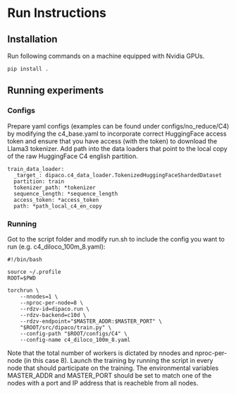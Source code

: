 # Run Instructions

## Installation
Run following commands on a machine equipped with Nvidia GPUs.
```commandline
pip install .
```

## Running experiments

### Configs
Prepare yaml configs (examples can be found under configs/no_reduce/C4) by modifying the c4_base.yaml to incorporate correct HuggingFace access token and ensure that you have access (with the token) to download the Llama3 tokenizer. Add path into the data loaders that point to the local copy of the raw HuggingFace C4 english partition.

```commandline
train_data_loader:
  _target_: dipaco.c4_data_loader.TokenizedHuggingFaceShardedDataset
  partition: train
  tokenizer_path: *tokenizer
  sequence_length: *sequence_length
  access_token: *access_token
  path: *path_local_c4_en_copy
```

### Running
Got to the script folder and modify run.sh to include the config you want to run (e.g. c4_diloco_100m_8.yaml):
```commandline
#!/bin/bash

source ~/.profile
ROOT=$PWD

torchrun \
    --nnodes=1 \
    --nproc-per-node=8 \
    --rdzv-id=dipaco.run \
    --rdzv-backend=c10d \
    --rdzv-endpoint="$MASTER_ADDR:$MASTER_PORT" \
    "$ROOT/src/dipaco/train.py" \
    --config-path "$ROOT/configs/C4" \
    --config-name c4_diloco_100m_8.yaml
```

Note that the total number of workers is dictated by nnodes and nproc-per-node (in this case 8). Launch the training by running the script in every node that should participate on the training. The environmental variables MASTER_ADDR and MASTER_PORT should be set to match one of the nodes with a port and IP address that is reacheble from all nodes.
